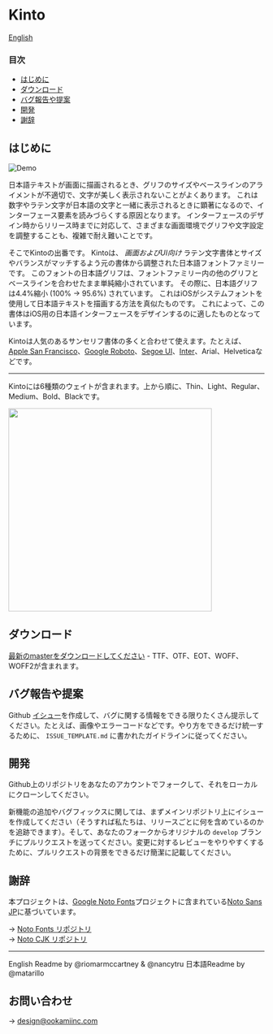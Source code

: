 # Kinto

[English](README.EN.md)

### 目次

- [はじめに](#はじめに)
- [ダウンロード](#ダウンロード)
- [バグ報告や提案](#バグ報告や提案)
- [開発](#開発)
- [謝辞](#謝辞)

## はじめに

![Demo](https://user-images.githubusercontent.com/3750705/58846844-a06cc500-86bb-11e9-8258-745da818b5fe.gif)

日本語テキストが画面に描画されるとき、グリフのサイズやベースラインのアライメントが不適切で、文字が美しく表示されないことがよくあります。 これは数字やラテン文字が日本語の文字と一緒に表示されるときに顕著になるので、インターフェース要素を読みづらくする原因となります。 インターフェースのデザイン時からリリース時までに対応して、さまざまな画面環境でグリフや文字設定を調整することも、複雑で耐え難いことです。

そこでKintoの出番です。 Kintoは、 _画面およびUI向け_ ラテン文字書体とサイズやバランスがマッチするよう元の書体から調整された日本語フォントファミリーです。 このフォントの日本語グリフは、フォントファミリー内の他のグリフとベースラインを合わせたまま単純縮小されています。 その際に、日本語グリフは4.4%縮小 (100% → 95.6%) されています。 これはiOSがシステムフォントを使用して日本語テキストを描画する方法を真似たものです。 これによって、この書体はiOS用の日本語インターフェースをデザインするのに適したものとなっています。

Kintoは人気のあるサンセリフ書体の多くと合わせて使えます。たとえば、[Apple San Francisco](https://developer.apple.com/fonts/)、[Google Roboto](https://fonts.google.com/specimen/Roboto)、[Segoe UI](https://docs.microsoft.com/en-us/typography/font-list/segoe-ui)、[Inter](https://github.com/rsms/inter)、Arial、Helveticaなどです。

---

Kintoには6種類のウェイトが含まれます。上から順に、Thin、Light、Regular、Medium、Bold、Blackです。
<p align="left">
  <img src="https://user-images.githubusercontent.com/3750705/58760144-e5371580-856e-11e9-89cd-594487442732.png" width="400px">
</p>


## ダウンロード

[最新のmasterをダウンロードしてください](https://github.com/ookamiinc/kinto/archive/master.zip) - TTF、OTF、EOT、WOFF、WOFF2が含まれます。


## バグ報告や提案
Github [イシュー](https://github.com/ookamiinc/kinto/issues)を作成して、バグに関する情報をできる限りたくさん提示してください。たとえば、画像やエラーコードなどです。やり方をできるだけ統一するために、 `ISSUE_TEMPLATE.md` に書かれたガイドラインに従ってください。

## 開発

Github上のリポジトリをあなたのアカウントでフォークして、それをローカルにクローンしてください。

新機能の追加やバグフィックスに関しては、まずメインリポジトリ上にイシューを作成してください（そうすれば私たちは、リリースごとに何を含めているのかを追跡できます）。そして、あなたのフォークからオリジナルの `develop` ブランチにプルリクエストを送ってください。変更に対するレビューをやりやすくするために、プルリクエストの背景をできるだけ簡潔に記載してください。

## 謝辞

本プロジェクトは、[Google Noto Fonts](https://www.google.com/get/noto/)プロジェクトに含まれている[Noto Sans JP](https://fonts.google.com/specimen/Noto+Sans+JP)に基づいています。

→ [Noto Fonts リポジトリ](https://github.com/googlefonts/noto-fonts) <br>
→ [Noto CJK リポジトリ](https://github.com/googlefonts/noto-cjk)

---

English Readme by @riomarmccartney & @nancytru
日本語Readme by @matarillo

## お問い合わせ

→ design@ookamiinc.com
